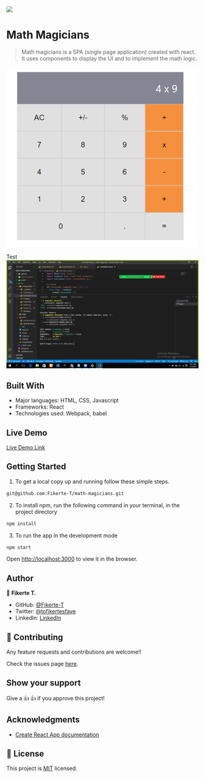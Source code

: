 ![](https://img.shields.io/badge/Microverse-blueviolet)

# Math Magicians

> Math magicians is a SPA (single page application) created with react. It uses components to display the UI and to implement the math logic. 


![screenshot](./app_screenshot.png)

Test
![screenshot](./test.png)



## Built With

- Major languages: HTML, CSS, Javascript
- Frameworks: React
- Technologies used: Webpack, babel

## Live Demo

[Live Demo Link](https://livedemo.com)


## Getting Started

1. To get a local copy up and running follow these simple steps.
```bash
git@github.com:Fikerte-T/math-magicians.git
```
2. To install npm, run the following command in your terminal, in the project directory
```bash
npm install
```
3. To run the app in the development mode
 ```bash
 npm start
 ```
Open [http://localhost:3000](http://localhost:3000) to view it in the browser.

## Author

👤 **Fikerte T.**

- GitHub: [@Fikerte-T](https://github.com/Fikerte-T)
- Twitter: [@tofikertesfaye](https://twitter.com/tofikertesfaye)
- LinkedIn: [LinkedIn](https://www.linkedin.com/in/fikerte-tesfaye-a68337216/)

## 🤝 Contributing

Any feature requests and contributions are welcome!!

Check the issues page [here](https://github.com/Fikerte-T/math-magicians/issues).

## Show your support

Give a 👍 👍 if you approve this project!


## Acknowledgments

- [Create React App documentation](https://github.com/facebook/create-react-app#create-react-app--)

## 📝 License

This project is [MIT](./MIT.md) licensed.
